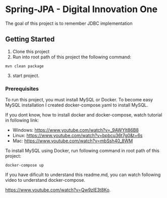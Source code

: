 # Spring-JPA - Digital Innovation One

The goal of this project is to remember JDBC implementation
## Getting Started

1. Clone this project
2. Run into root path of this project the following command:
```
mvn clean package
```
3. start project.


### Prerequisites

To run this project, you must install MySQL or Docker. To become easy MySQL installation
I created docker-compose.yaml to install MySQL.


If you dont know, how to install docker and docker-compose, watch tutorial in following link:
- Windows: https://www.youtube.com/watch?v=_9AWYlt86B8
- Linux: https://www.youtube.com/watch?v=bpbcu36t7g0&t=6s
- Mac: https://www.youtube.com/watch?v=mbSsh40_8WM

To install MySQL using Docker, run following command in root path of this project:

```
docker-compose up
```

If you have dificult to understand this readme.md, you can watch following video to understand docker-compose.

https://www.youtube.com/watch?v=Qw9zlE3t8Ko.
